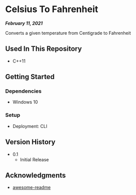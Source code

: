 # Celsius To Fahrenheit

***February 11, 2021***

Converts a given temperature from Centigrade to Fahrenheit

## Used In This Repository

- C++11

## Getting Started

### Dependencies

- Windows 10

### Setup

* Deployment: CLI

## Version History

* 0.1
    * Initial Release

## Acknowledgments

* [awesome-readme](https://github.com/matiassingers/awesome-readme)
